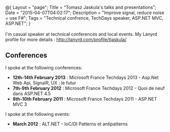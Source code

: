 @{
    Layout = "page";
    Title = "Tomasz Jaskula's talks and presentations";
    Date = "2015-04-07T04:02:17";
    Description = "Improve signal, reduce noise = use F#";
    Tags = "Technical confrence, TechDays speaker, ASP.NET MVC, ASP.NET";
}
<br /><br />
I'm casual speaker at technical conferences and local events. My Lanyrd profile for more details : <a href="http://lanyrd.com/profile/tjaskula/">http://lanyrd.com/profile/tjaskula/</a>

## Conferences

I spoke at the following conferences:

- **12th-14th February 2013** : Microsoft France Techdays 2013 - Asp.Net Web Api, SignalR, UX : le futur
- **7th-9th February 2012** : Microsoft France Techdays 2012 - Quoi de neuf dans ASP.NET 4.5
- **8th-10th February 2011** : Microsoft France Techdays 2011 - ASP.NET MVC 3


I spoke at the following events:

- **March 2012** : ALT.NET - IoC/DI Patterns et antipatterns